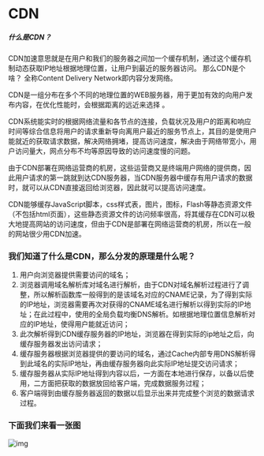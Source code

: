 # CDN

##### 什么是CDN？

CDN加速意思就是在用户和我们的服务器之间加一个缓存机制，通过这个缓存机制动态获取IP地址根据地理位置，让用户到最近的服务器访问。
 那么CDN是个啥？
 全称Content Delivery Network即内容分发网络。

CDN是一组分布在多个不同的地理位置的WEB服务器，用于更加有效的向用户发布内容，在优化性能时，会根据距离的远近来选择 。

CDN系统能实时的根据网络流量和各节点的连接，负载状况及用户的距离和响应时间等综合信息将用户的请求重新导向离用户最近的服务节点上，其目的是使用户能就近的获取请求数据，解决网络拥堵，提高访问速度，解决由于网络带宽小，用户访问量大，网点分布不均等原因导致的访问速度慢的问题。

由于CDN部署在网络运营商的机房，这些运营商又是终端用户网络的提供商，因此用户请求的第一跳就到达CDN服务器，当CDN服务器中缓存有用户请求的数据时，就可以从CDN直接返回给浏览器，因此就可以提高访问速度。

CDN能够缓存JavaScript脚本，css样式表，图片，图标，Flash等静态资源文件（不包括html页面），这些静态资源文件的访问频率很高，将其缓存在CDN可以极大地提高网站的访问速度，但由于CDN是部署在网络运营商的机房，所以在一般的网站很少用CDN加速。

### 我们知道了什么是CDN，那么分发的原理是什么呢？

1. 用户向浏览器提供需要访问的域名；
2. 浏览器调用域名解析库对域名进行解析，由于CDN对域名解析过程进行了调整，所以解析函数库一般得到的是该域名对应的CNAME记录，为了得到实际的IP地址，浏览器需要再次对获得的CNAME域名进行解析以得到实际的IP地址；在此过程中，使用的全局负载均衡DNS解析。如根据地理位置信息解析对应的IP地址，使得用户能就近访问；
3. 此次解析得到CDN缓存服务器的IP地址，浏览器在得到实际的ip地址之后，向缓存服务器发出访问请求；
4. 缓存服务器根据浏览器提供的要访问的域名，通过Cache内部专用DNS解析得到此域名的实际IP地址，再由缓存服务器向此实际IP地址提交访问请求；
5. 缓存服务器从实际IP地址得到内容以后，一方面在本地进行保存，以备以后使用，二方面把获取的数据放回给客户端，完成数据服务过程；
6. 客户端得到由缓存服务器返回的数据以后显示出来并完成整个浏览的数据请求过程。

### 下面我们来看一张图

![img](https:////upload-images.jianshu.io/upload_images/15010945-c2467aada6631ca2.png?imageMogr2/auto-orient/strip|imageView2/2/w/388/format/webp)